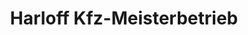 ---
title: "Harloff Kfz-Meisterbetrieb"
url: /berlin/harloff-kfz-meisterbetrieb/
shop: Autowerkstatt
---